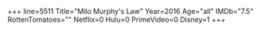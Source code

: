 +++
line=5511
Title="Milo Murphy's Law"
Year=2016
Age="all"
IMDb="7.5"
RottenTomatoes=""
Netflix=0
Hulu=0
PrimeVideo=0
Disney=1
+++

